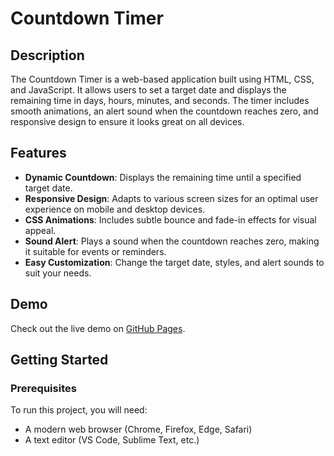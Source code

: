 # Countdown Timer

## Description

The Countdown Timer is a web-based application built using HTML, CSS, and JavaScript. It allows users to set a target date and displays the remaining time in days, hours, minutes, and seconds. The timer includes smooth animations, an alert sound when the countdown reaches zero, and responsive design to ensure it looks great on all devices.

## Features

- **Dynamic Countdown**: Displays the remaining time until a specified target date.
- **Responsive Design**: Adapts to various screen sizes for an optimal user experience on mobile and desktop devices.
- **CSS Animations**: Includes subtle bounce and fade-in effects for visual appeal.
- **Sound Alert**: Plays a sound when the countdown reaches zero, making it suitable for events or reminders.
- **Easy Customization**: Change the target date, styles, and alert sounds to suit your needs.

## Demo

Check out the live demo on [GitHub Pages](https://rotichtimothy.github.io/countdown-timer/).

## Getting Started

### Prerequisites

To run this project, you will need:

- A modern web browser (Chrome, Firefox, Edge, Safari)
- A text editor (VS Code, Sublime Text, etc.)
